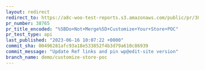 ```yaml
---
layout: redirect
redirect_to: https://a8c-woo-test-reports.s3.amazonaws.com/public/pr/38765/api/index.html
pr_number: 38765
pr_title_encoded: "%5BDo+Not+Merge%5D+Customize+Your+Store+POC"
pr_test_type: api
last_published: "2023-06-16 10:07:22 +0000"
commit_sha: 00496281afc93a18e533852f4b3d79a610c86939
commit_message: "Update Ref links and pin wp@edit-site version"
branch_name: demo/customize-store-poc
---
```

